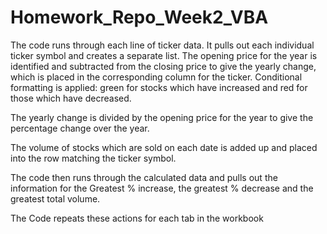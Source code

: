 # Homework_Repo_Week2_VBA

The code runs through each line of ticker data. It pulls out each individual ticker symbol and creates a separate list. 
The opening price for the year is identified and subtracted from the closing price to give the yearly change, which is placed in the corresponding column for the ticker. 
Conditional formatting is applied: green for stocks which have increased and red for those which have decreased. 

The yearly change is divided by the opening price for the year to give the percentage change over the year.

The volume of stocks which are sold on each date is added up and placed into the row matching the ticker symbol. 

The code then runs through the calculated data and pulls out the information for the Greatest % increase, the greatest % decrease and the greatest total volume. 

The Code repeats these actions for each tab in the workbook
